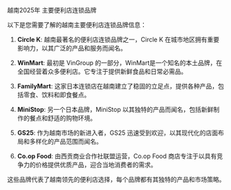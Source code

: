 
越南2025年 主要便利店连锁品牌

以下是您需要了解的越南主要便利店连锁品牌信息：

1. **Circle K**: 越南最著名的便利店连锁品牌之一，Circle K 在城市地区拥有重要影响力，以其广泛的产品和服务而闻名。

2. **WinMart**: 最初是 VinGroup 的一部分，WinMart是一个知名的本土品牌，在全国经营着众多便利店。它专注于提供新鲜食品和日常必需品。

3. **FamilyMart**: 这家日本连锁店在越南建立了稳固的立足点，提供各种产品，包括零食、饮料和即食餐点。

4. **MiniStop**: 另一个日本品牌，MiniStop 以其独特的产品而闻名，包括新鲜制作的餐点和舒适的购物环境。

5. **GS25**: 作为越南市场的新进入者，GS25 迅速受到欢迎，以其现代化的店面布局和多样化的产品范围而闻名。

6. **Co.op Food**: 由西贡商业合作社联盟运营，Co.op Food 商店专注于以具有竞争力的价格提供优质产品，迎合当地消费者的需求。

这些品牌代表了越南领先的便利店选择，每个品牌都有其独特的产品和市场策略。

